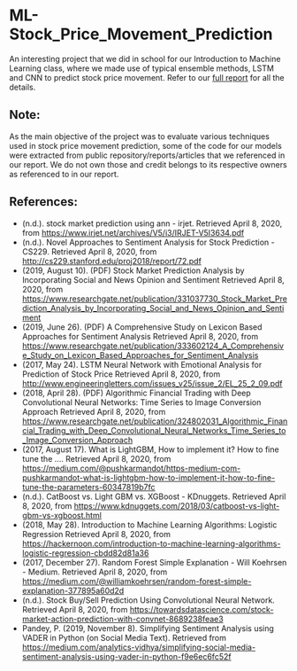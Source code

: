 # ML-Stock_Price_Movement_Prediction
An interesting project that we did in school for our Introduction to Machine Learning class, where we made use of typical ensemble methods, LSTM and CNN to predict stock price movement. Refer to our [full report](https://github.com/Tay-Jie-Wen-Marcus/ML-Stock_Price_Movement_Prediction/) for all the details.


## Note:
As the main objective of the project was to evaluate various techniques used in stock price movement prediction, some of the code for our models were extracted from public repository/reports/articles that we referenced in our report. We do not own those and credit belongs to its respective owners as referenced to in our report.

## References:
- (n.d.). stock market prediction using ann - irjet. Retrieved April 8, 2020, from https://www.irjet.net/archives/V5/i3/IRJET-V5I3634.pdf
- (n.d.). Novel Approaches to Sentiment Analysis for Stock Prediction - CS229. Retrieved April 8, 2020, from http://cs229.stanford.edu/proj2018/report/72.pdf
- (2019, August 10). (PDF) Stock Market Prediction Analysis by Incorporating Social and News Opinion and Sentiment Retrieved April 8, 2020, from https://www.researchgate.net/publication/331037730_Stock_Market_Prediction_Analysis_by_Incorporating_Social_and_News_Opinion_and_Sentiment
- (2019, June 26). (PDF) A Comprehensive Study on Lexicon Based Approaches for Sentiment Analysis Retrieved April 8, 2020, from https://www.researchgate.net/publication/333602124_A_Comprehensive_Study_on_Lexicon_Based_Approaches_for_Sentiment_Analysis
- (2017, May 24). LSTM Neural Network with Emotional Analysis for Prediction of Stock Price Retrieved April 8, 2020, from http://www.engineeringletters.com/issues_v25/issue_2/EL_25_2_09.pdf
- (2018, April 28). (PDF) Algorithmic Financial Trading with Deep Convolutional Neural Networks: Time Series to Image Conversion Approach Retrieved April 8, 2020, from https://www.researchgate.net/publication/324802031_Algorithmic_Financial_Trading_with_Deep_Convolutional_Neural_Networks_Time_Series_to_Image_Conversion_Approach
- (2017, August 17). What is LightGBM, How to implement it? How to fine tune the .... Retrieved April 8, 2020, from https://medium.com/@pushkarmandot/https-medium-com-pushkarmandot-what-is-lightgbm-how-to-implement-it-how-to-fine-tune-the-parameters-60347819b7fc
- (n.d.). CatBoost vs. Light GBM vs. XGBoost - KDnuggets. Retrieved April 8, 2020, from https://www.kdnuggets.com/2018/03/catboost-vs-light-gbm-vs-xgboost.html
- (2018, May 28). Introduction to Machine Learning Algorithms: Logistic Regression Retrieved April 8, 2020, from https://hackernoon.com/introduction-to-machine-learning-algorithms-logistic-regression-cbdd82d81a36
- (2017, December 27). Random Forest Simple Explanation - Will Koehrsen - Medium. Retrieved April 8, 2020, from https://medium.com/@williamkoehrsen/random-forest-simple-explanation-377895a60d2d
- (n.d.). Stock Buy/Sell Prediction Using Convolutional Neural Network. Retrieved April 8, 2020, from https://towardsdatascience.com/stock-market-action-prediction-with-convnet-8689238feae3
- Pandey, P. (2019, November 8). Simplifying Sentiment Analysis using VADER in Python (on Social Media Text). Retrieved from https://medium.com/analytics-vidhya/simplifying-social-media-sentiment-analysis-using-vader-in-python-f9e6ec6fc52f


